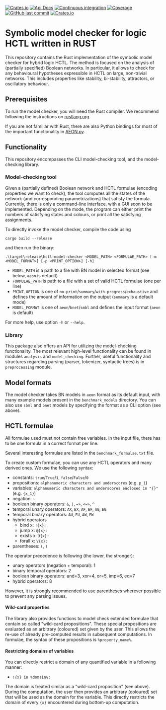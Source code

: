 [![Crates.io](https://img.shields.io/crates/v/biodivine-hctl-model-checker?style=flat-square)](https://crates.io/crates/biodivine-hctl-model-checker)
[![Api Docs](https://img.shields.io/badge/docs-api-yellowgreen?style=flat-square)](https://docs.rs/biodivine-hctl-model-checker/)
[![Continuous integration](https://img.shields.io/github/actions/workflow/status/sybila/biodivine-hctl-model-checker/build.yml?branch=master&style=flat-square)](https://github.com/sybila/biodivine-hctl-model-checker/actions?query=workflow%3Abuild)
[![Coverage](https://img.shields.io/codecov/c/github/sybila/biodivine-hctl-model-checker?style=flat-square)](https://app.codecov.io/gh/sybila/biodivine-hctl-model-checker)
[![GitHub last commit](https://img.shields.io/github/last-commit/sybila/biodivine-hctl-model-checker?style=flat-square)](https://github.com/sybila/biodivine-hctl-model-checker/commits/master)
[![Crates.io](https://img.shields.io/crates/l/biodivine-hctl-model-checker?style=flat-square)](https://github.com/sybila/biodivine-hctl-model-checker/blob/master/LICENSE)


# Symbolic model checker for logic HCTL written in RUST

This repository contains the Rust implementation of the symbolic model checker for hybrid logic HCTL.
The method is focused on the analysis of (partially specified) Boolean networks.
In particular, it allows to check for any behavioural hypotheses expressible in HCTL on large, non-trivial networks.
This includes properties like stability, bi-stability, attractors, or oscillatory behaviour.

## Prerequisites

To run the model checker, you will need the Rust compiler.
We recommend following the instructions on [rustlang.org](https://www.rust-lang.org/learn/get-started).

If you are not familiar with Rust, there are also Python bindings for most of the important functionality in [AEON.py](https://github.com/sybila/biodivine-aeon-py).

## Functionality

This repository encompasses the CLI model-checking tool, and the model-checking library.

### Model-checking tool

Given a (partially defined) Boolean network and HCTL formulae (encoding properties we want to check), the tool computes all the states of the network (and corresponding parametrizations) that satisfy the formula.
Currently, there is only a command-line interface, with a GUI soon to be implemented.
Depending on the mode, the program can either print the numbers of satisfying states and colours, or print all the satisfying assignments.

To directly invoke the model checker, compile the code using
```
cargo build --release
```
and then run the binary:
```
.\target\release\hctl-model-checker <MODEL_PATH> <FORMULAE_PATH> [-m <MODEL_FORMAT>] [-p <PRINT_OPTION>] [-h]
```

- `MODEL_PATH` is a path to a file with BN model in selected format (see below, `aeon` is default)
- `FORMULAE_PATH` is path to a file with a set of valid HCTL formulae (one per line)
- `PRINT_OPTION` is one of `no-print`/`summary`/`with-progress`/`exhaustive` and defines the amount of information on the output (`summary` is a default mode)
- `MODEL_FORMAT` is one of `aeon`/`bnet`/`smbl` and defines the input format (`aeon` is default)

For more help, use option `-h` or `--help`.

### Library

This package also offers an API for utilizing the model-checking functionality.
The most relevant high-level functionality can be found in modules `analysis` and `model_checking`.
Further, useful functionality and structures regarding parsing (parser, tokenizer, syntactic trees) is in `preprocessing` module.

## Model formats

The model checker takes BN models in `aeon` format as its default input, with many example models present in the `benchmark_models` directory.
You can also use `sbml` and `bnet` models by specifying the format as a CLI option (see above).

## HCTL formulae

All formulae used must not contain free variables.
In the input file, there has to be one formula in a correct format per line.

Several interesting formulae are listed in the ```benchmark_formulae.txt``` file.

To create custom formulae, you can use any HCTL operators and many derived ones.
We use the following syntax:
* constants: `true`/`True`/`1`, `false`/`False`/`0`
* propositions: `alphanumeric characters and underscores` (e.g. `p_1`)
* variables: `alphanumeric characters and underscores enclosed in "{}"` (e.g. `{x_1}`)
* negation: `~`
* boolean binary operators: `&`, `|`, `=>`, `<=>`, `^`
* temporal unary operators: `AX`, `EX`, `AF`, `EF`, `AG`, `EG`
* temporal binary operators: `AU`, `EU`, `AW`, `EW`
* hybrid operators
  * bind x: `!{x}:`
  * jump x: `@{x}:`
  * exists x: `3{x}:`
  * forall x: `V{x}:`
* parentheses: `(`, `)`

The operator precedence is following (the lower, the stronger):
* unary operators (negation + temporal): 1
* binary temporal operators: 2
* boolean binary operators: and=3, xor=4, or=5, imp=6, eq=7
* hybrid operators: 8

However, it is strongly recommended to use parentheses wherever possible to prevent any parsing issues.

#### Wild-card properties

The library also provides functions to model check extended formulae that contain so called "wild-card propositions".
These special propositions are evaluated as an arbitrary (coloured) set given by the user.
This allows the re-use of already pre-computed results in subsequent computations.
In formulae, the syntax of these propositions is `%property_name%`.

#### Restricting domains of variables

You can directly restrict a domain of any quantified variable in a following manner:
* `!{x} in %domain%:`

The domain is treated similar as a "wild-card proposition" (see above).
During the computation, the user then provides an arbitrary (coloured) set that will be used as the domain for the variable.
This directly restricts the domain of every `{x}` encountered during bottom-up computation.